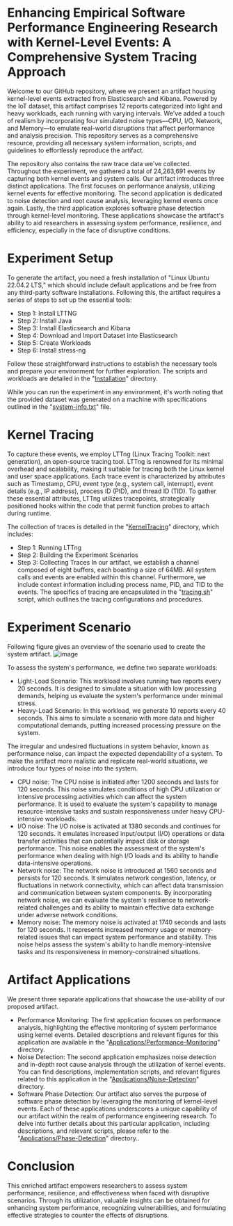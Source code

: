 # Enhancing Empirical Software Performance Engineering Research with Kernel-Level Events: A Comprehensive System Tracing Approach
Welcome to our GitHub repository, where we present an artifact housing kernel-level events extracted from Elasticsearch and Kibana. Powered by the IoT dataset, this artifact comprises 12 reports categorized into light and heavy workloads, each running with varying intervals. We've added a touch of realism by incorporating four simulated noise types—CPU, I/O, Network, and Memory—to emulate real-world disruptions that affect performance and analysis precision. This repository serves as a comprehensive resource, providing all necessary system information, scripts, and guidelines to effortlessly reproduce the artifact.

The repository also contains the raw trace data we've collected. Throughout the experiment, we gathered a total of 24,263,691 events by capturing both kernel events and system calls. Our artifact introduces three distinct applications. The first focuses on performance analysis, utilizing kernel events for effective monitoring. The second application is dedicated to noise detection and root cause analysis, leveraging kernel events once again. Lastly, the third application explores software phase detection through kernel-level monitoring. These applications showcase the artifact's ability to aid researchers in assessing system performance, resilience, and efficiency, especially in the face of disruptive conditions.

# Experiment Setup
To generate the artifact, you need a fresh installation of "Linux Ubuntu 22.04.2 LTS," which should include default applications and be free from any third-party software installations. Following this, the artifact requires a series of steps to set up the essential tools:
 
* Step 1: Install LTTNG
* Step 2: Install Java
* Step 3: Install Elasticsearch and Kibana
* Step 4: Download and Import Dataset into Elasticsearch
* Step 5: Create Workloads
* Step 6: Install stress-ng

Follow these straightforward instructions to establish the necessary tools and prepare your environment for further exploration. The scripts and workloads are detailed in the "[Installation](https://github.com/mnoferestibrocku/dataset-repo/tree/main/Installation)" directory.

While you can run the experiment in any environment, it's worth noting that the provided dataset was generated on a machine with specifications outlined in the "[system-info.txt](https://github.com/mnoferestibrocku/dataset-repo/blob/main/system-info.txt)" file.

# Kernel Tracing
To capture these events, we employ LTTng (Linux Tracing Toolkit: next generation), an open-source tracing tool. LTTng is renowned for its minimal overhead and scalability, making it suitable for tracing both the Linux kernel and user space applications. Each trace event is characterized by attributes such as Timestamp, CPU, event type (e.g., system call, interrupt), event details (e.g., IP address), process ID (PID), and thread ID (TID). To gather these essential attributes, LTTng utilizes tracepoints, strategically positioned hooks within the code that permit function probes to attach during runtime.

The collection of traces is detailed in the "[KernelTracing](https://github.com/mnoferestibrocku/dataset-repo/tree/main/KernelTracing)" directory, which includes:
   - Step 1: Running LTTng
   - Step 2: Building the Experiment Scenarios
   - Step 3: Collecting Traces
In our artifact, we establish a channel composed of eight buffers, each boasting a size of 64MB. All system calls and events are enabled within this channel. Furthermore, we include context information including process name, PID, and TID to the events. The specifics of tracing are encapsulated in the "[tracing.sh](https://github.com/mnoferestibrocku/dataset-repo/blob/main/KernelTracing/tracing.sh)" script, which outlines the tracing configurations and procedures.


# Experiment Scenario
Following figure gives an overview of the scenario used to create the system artifact. 
![image](https://github.com/mnoferestibrocku/dataset-repo/assets/131692985/5a332c24-baa0-48a9-b823-e9d345110a70)

To assess the system's performance, we define two separate workloads:
* Light-Load Scenario: This workload involves running two reports every 20 seconds. It is designed to simulate a situation with low processing demands, helping us evaluate the system's performance under minimal stress.
* Heavy-Load Scenario: In this workload, we generate 10 reports every 40 seconds. This aims to simulate a scenario with more data and higher computational demands, putting increased processing pressure on the system.

The irregular and undesired fluctuations in system behavior, known as performance noise, can impact the expected dependability of a system. To make the artifact more realistic and replicate real-world situations, we introduce four types of noise into the system. 
* CPU noise: The CPU noise is initiated  after 1200 seconds and lasts for 120 seconds. This noise simulates conditions of high CPU utilization or intensive processing activities which can affect the system performance. It is used to evaluate the system's capability to manage resource-intensive tasks and sustain  responsiveness under heavy CPU-intensive workloads.
* I/O noise: The I/O noise is activated at 1380 seconds and continues for 120 seconds. It emulates increased input/output (I/O) operations or data transfer activities that can potentially impact disk or storage performance. This noise enables the assessment of the system's performance when dealing with high I/O loads and its ability to handle data-intensive operations.
* Network noise: The network noise is introduced at 1560 seconds and persists for 120 seconds. It simulates network congestion, latency, or fluctuations in network connectivity, which can affect data transmission and communication between system components. By incorporating network noise, we can evaluate the system's resilience to network-related challenges and its ability to maintain effective data exchange under adverse network conditions.
* Memory noise: The memory noise is activated at 1740 seconds and lasts for 120 seconds. It represents increased memory usage or memory-related issues that can impact system performance and stability. This noise helps assess the system's ability to handle memory-intensive tasks and its responsiveness in memory-constrained situations.

# Artifact Applications
 
We present three separate applications that showcase the use-ability of our proposed artifact. 
* Performance Monitoring: The first application focuses on performance analysis, highlighting the effective monitoring of system performance using kernel events. Detailed descriptions and relevant figures for this application are available in the "[Applications/Performance-Monitoring](https://github.com/mnoferestibrocku/dataset-repo/tree/main/Applications/Performance-Monitoring)" directory.
* Noise Detection: The second application emphasizes noise detection and in-depth root cause analysis through the utilization of kernel events. You can find descriptions, implementation scripts, and relevant figures related to this application in the "[Applications/Noise-Detection](https://github.com/mnoferestibrocku/dataset-repo/tree/main/Applications/Noise-Detection)" directory.
* Software Phase Detection: Our artifact also serves the purpose of software phase detection by leveraging the monitoring of kernel-level events. Each of these applications underscores a unique capability of our artifact within the realm of performance engineering research. To delve into further details about this particular application, including descriptions, and relevant scripts, please refer to the "[Applications/Phase-Detection](https://github.com/mnoferestibrocku/dataset-repo/tree/main/Applications/Phase-Detection)" directory..


# Conclusion

This enriched artifact empowers researchers to assess system performance, resilience, and effectiveness when faced with disruptive scenarios. Through its utilization, valuable insights can be obtained for enhancing system performance, recognizing vulnerabilities, and formulating effective strategies to counter the effects of disruptions.

